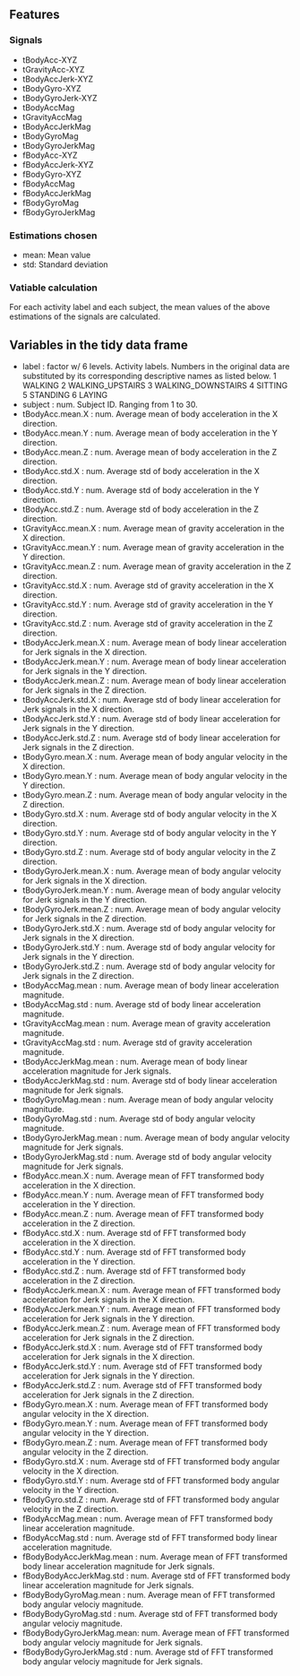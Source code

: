 ## Features
### Signals
- tBodyAcc-XYZ
- tGravityAcc-XYZ
- tBodyAccJerk-XYZ
- tBodyGyro-XYZ
- tBodyGyroJerk-XYZ
- tBodyAccMag
- tGravityAccMag
- tBodyAccJerkMag
- tBodyGyroMag
- tBodyGyroJerkMag
- fBodyAcc-XYZ
- fBodyAccJerk-XYZ
- fBodyGyro-XYZ
- fBodyAccMag
- fBodyAccJerkMag
- fBodyGyroMag
- fBodyGyroJerkMag
### Estimations chosen
- mean: Mean value
- std: Standard deviation
### Vatiable calculation
 For each activity label and each subject, the mean values of the above estimations of the signals are calculated.

## Variables in the tidy data frame
 - label                    : factor w/ 6 levels. Activity labels. Numbers in the original data are substituted by its corresponding descriptive names as listed below. 
      1 WALKING
      2 WALKING_UPSTAIRS
      3 WALKING_DOWNSTAIRS
      4 SITTING
      5 STANDING
      6 LAYING
 - subject                  : num. Subject ID. Ranging from 1 to 30.
 - tBodyAcc.mean.X          : num. Average mean of body acceleration in the X direction.
 - tBodyAcc.mean.Y          : num. Average mean of body acceleration in the Y direction.
 - tBodyAcc.mean.Z          : num. Average mean of body acceleration in the Z direction.
 - tBodyAcc.std.X           : num. Average std of body acceleration in the X direction.
 - tBodyAcc.std.Y           : num. Average std of body acceleration in the Y direction.
 - tBodyAcc.std.Z           : num. Average std of body acceleration in the Z direction.
 - tGravityAcc.mean.X       : num. Average mean of gravity acceleration in the X direction.
 - tGravityAcc.mean.Y       : num. Average mean of gravity acceleration in the Y direction.
 - tGravityAcc.mean.Z       : num. Average mean of gravity acceleration in the Z direction.
 - tGravityAcc.std.X        : num. Average std of gravity acceleration in the X direction.
 - tGravityAcc.std.Y        : num. Average std of gravity acceleration in the Y direction.
 - tGravityAcc.std.Z        : num. Average std of gravity acceleration in the Z direction.
 - tBodyAccJerk.mean.X      : num. Average mean of body linear acceleration for Jerk signals in the X direction.
 - tBodyAccJerk.mean.Y      : num. Average mean of body linear acceleration for Jerk signals in the Y direction.
 - tBodyAccJerk.mean.Z      : num. Average mean of body linear acceleration for Jerk signals in the Z direction.
 - tBodyAccJerk.std.X       : num. Average std of body linear acceleration for Jerk signals in the X direction.
 - tBodyAccJerk.std.Y       : num. Average std of body linear acceleration for Jerk signals in the Y direction.
 - tBodyAccJerk.std.Z       : num. Average std of body linear acceleration for Jerk signals in the Z direction.
 - tBodyGyro.mean.X         : num. Average mean of body angular velocity in the X direction.
 - tBodyGyro.mean.Y         : num. Average mean of body angular velocity in the Y direction.
 - tBodyGyro.mean.Z         : num. Average mean of body angular velocity in the Z direction.
 - tBodyGyro.std.X          : num. Average std of body angular velocity in the X direction.
 - tBodyGyro.std.Y          : num. Average std of body angular velocity in the Y direction.
 - tBodyGyro.std.Z          : num. Average std of body angular velocity in the Z direction.
 - tBodyGyroJerk.mean.X     : num. Average mean of body angular velocity for Jerk signals in the X direction.
 - tBodyGyroJerk.mean.Y     : num. Average mean of body angular velocity for Jerk signals in the Y direction.
 - tBodyGyroJerk.mean.Z     : num. Average mean of body angular velocity for Jerk signals in the Z direction.
 - tBodyGyroJerk.std.X      : num. Average std of body angular velocity for Jerk signals in the X direction.
 - tBodyGyroJerk.std.Y      : num. Average std of body angular velocity for Jerk signals in the Y direction.
 - tBodyGyroJerk.std.Z      : num. Average std of body angular velocity for Jerk signals in the Z direction.
 - tBodyAccMag.mean         : num. Average mean of body linear acceleration magnitude.
 - tBodyAccMag.std          : num. Average std of body linear acceleration magnitude.
 - tGravityAccMag.mean      : num. Average mean of gravity acceleration magnitude.
 - tGravityAccMag.std       : num. Average std of gravity acceleration magnitude.
 - tBodyAccJerkMag.mean     : num. Average mean of body linear acceleration magnitude for Jerk signals.
 - tBodyAccJerkMag.std      : num. Average std of body linear acceleration magnitude for Jerk signals.
 - tBodyGyroMag.mean        : num. Average mean of body angular velocity magnitude.
 - tBodyGyroMag.std         : num. Average std of body angular velocity magnitude.
 - tBodyGyroJerkMag.mean    : num. Average mean of body angular velocity magnitude for Jerk signals.
 - tBodyGyroJerkMag.std     : num. Average std of body angular velocity magnitude for Jerk signals.
 - fBodyAcc.mean.X          : num. Average mean of FFT transformed body acceleration in the X direction.
 - fBodyAcc.mean.Y          : num. Average mean of FFT transformed body acceleration in the Y direction.
 - fBodyAcc.mean.Z          : num. Average mean of FFT transformed body acceleration in the Z direction.
 - fBodyAcc.std.X           : num. Average std of FFT transformed body acceleration in the X direction.
 - fBodyAcc.std.Y           : num. Average std of FFT transformed body acceleration in the Y direction.
 - fBodyAcc.std.Z           : num. Average std of FFT transformed body acceleration in the Z direction.
 - fBodyAccJerk.mean.X      : num. Average mean of FFT transformed body acceleration for Jerk signals in the X direction.
 - fBodyAccJerk.mean.Y      : num. Average mean of FFT transformed body acceleration for Jerk signals in the Y direction.
 - fBodyAccJerk.mean.Z      : num. Average mean of FFT transformed body acceleration for Jerk signals in the Z direction.
 - fBodyAccJerk.std.X       : num. Average std of FFT transformed body acceleration for Jerk signals in the X direction.
 - fBodyAccJerk.std.Y       : num. Average std of FFT transformed body acceleration for Jerk signals in the Y direction.
 - fBodyAccJerk.std.Z       : num. Average std of FFT transformed body acceleration for Jerk signals in the Z direction.
 - fBodyGyro.mean.X         : num. Average mean of FFT transformed body angular velocity in the X direction.
 - fBodyGyro.mean.Y         : num. Average mean of FFT transformed body angular velocity in the Y direction.
 - fBodyGyro.mean.Z         : num. Average mean of FFT transformed body angular velocity in the Z direction.
 - fBodyGyro.std.X          : num. Average std of FFT transformed body angular velocity in the X direction.
 - fBodyGyro.std.Y          : num. Average std of FFT transformed body angular velocity in the Y direction.
 - fBodyGyro.std.Z          : num. Average std of FFT transformed body angular velocity in the Z direction.
 - fBodyAccMag.mean         : num. Average mean of FFT transformed body linear acceleration magnitude.
 - fBodyAccMag.std          : num. Average std of FFT transformed body linear acceleration magnitude.
 - fBodyBodyAccJerkMag.mean : num. Average mean of FFT transformed body linear acceleration magnitude for Jerk signals.
 - fBodyBodyAccJerkMag.std  : num. Average std of FFT transformed body linear acceleration magnitude for Jerk signals.
 - fBodyBodyGyroMag.mean    : num. Average mean of FFT transformed body angular velociy magnitude.
 - fBodyBodyGyroMag.std     : num. Average std of FFT transformed body angular velociy magnitude.
 - fBodyBodyGyroJerkMag.mean: num. Average mean of FFT transformed body angular velociy magnitude for Jerk signals.
 - fBodyBodyGyroJerkMag.std : num. Average std of FFT transformed body angular velociy magnitude for Jerk signals.

